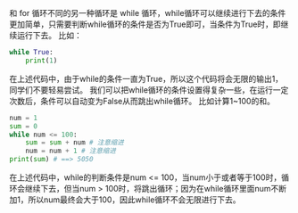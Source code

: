 和 for 循环不同的另一种循环是 while 循环，while循环可以继续进行下去的条件更加简单，只需要判断while循环的条件是否为True即可，当条件为True时，即继续运行下去。
比如：
```python
while True:
    print(1)
```
在上述代码中，由于while的条件一直为True，所以这个代码将会无限的输出1，同学们不要轻易尝试。
我们可以把while循环的条件设置得复杂一些，在运行一定次数后，条件可以自动变为False从而跳出while循环。
比如计算1~100的和。
```python
num = 1
sum = 0
while num <= 100:
    sum = sum + num # 注意缩进
    num = num + 1 # 注意缩进
print(sum) # ==> 5050
```
在上述代码中，while的判断条件是num <= 100，当num小于或者等于100时，循环会继续下去，但当num > 100时，将跳出循环；因为在while循环里面num不断加1，所以num最终会大于100，因此while循环不会无限进行下去。
